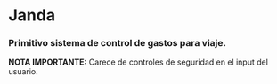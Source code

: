 Janda
=====

<h3>Primitivo sistema de control de gastos para viaje.</h3>


<b>NOTA IMPORTANTE:</b> Carece de controles de seguridad en el input del usuario.
